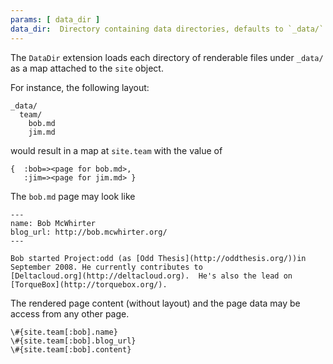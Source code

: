 ```yaml
---
params: [ data_dir ]
data_dir:  Directory containing data directories, defaults to `_data/` 
---
```


The `DataDir` extension loads each directory of renderable files
under `_data/` as a map attached to the `site` object.

For instance, the following layout:

    _data/
      team/
        bob.md
        jim.md

would result in a map at `site.team` with the value of

    {  :bob=><page for bob.md>,
       :jim=><page for jim.md> }

The `bob.md` page may look like

    ---
    name: Bob McWhirter
    blog_url: http://bob.mcwhirter.org/
    ---

    Bob started Project:odd (as [Odd Thesis](http://oddthesis.org/))in September 2008. He currently contributes to 
    [Deltacloud.org](http://deltacloud.org).  He's also the lead on [TorqueBox](http://torquebox.org/).

The rendered page content (without layout) and the page
data may be access from any other page.

    \#{site.team[:bob].name}
    \#{site.team[:bob].blog_url}
    \#{site.team[:bob].content}

